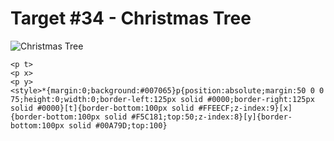 # Target #34 - Christmas Tree

![Christmas Tree](https://cssbattle.dev/targets/34.png)

```
<p t>
<p x>
<p y>
<style>*{margin:0;background:#007065}p{position:absolute;margin:50 0 0 75;height:0;width:0;border-left:125px solid #0000;border-right:125px solid #0000}[t]{border-bottom:100px solid #FFEECF;z-index:9}[x]{border-bottom:100px solid #F5C181;top:50;z-index:8}[y]{border-bottom:100px solid #00A79D;top:100}
```
